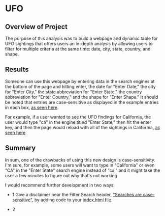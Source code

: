 # UFO

## Overview of Project

The purpose of this analysis was to build a webpage and dynamic table for UFO sightings that offers users an in-depth analysis by allowing users to filter for multiple criteria at the same time: date, city, state, country, and shape.

## Results

Someone can use this webpage by entering data in the search engines at the bottom of the page and hitting enter, the date for "Enter Date," the city for "Enter City," the state abbreviation for "Enter State," the country abbreviation for "Enter Country," and the shape for "Enter Shape." It should be noted that entries are case-sensitive as displayed in the example entries in each box, [as seen here](https://github.com/LaurenSonis/UFO/blob/main/2021-02-21%20(1)_LI.jpg).

For example, if a user wanted to see the UFO findings for California, the user would type "ca" in the engine titled "Enter State," then hit the enter key, and then the page would reload with all of the sightings in California, [as seen here](https://github.com/LaurenSonis/UFO/blob/main/2021-02-21%20(2).png).

## Summary 

In sum, one of the drawbacks of using this new design is case-sensitivity. I'm sure, for example, some users will want to type in "California" or even "CA" in the "Enter State" search engine instead of "ca," and it might take the user a few minutes to figure out why that's not working. 

I would recommend further development in two ways:

* 1 Give a disclaimer near the Filter Search header, ["Searches are case-sensitive"](https://github.com/LaurenSonis/UFO/blob/main/2021-02-21%20(3)_LI.jpg), by adding code to your [index.html file](https://github.com/LaurenSonis/UFO/blob/main/2021-02-21%20(4)_LI.jpg). 

* 2 
